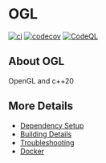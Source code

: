 # OGL

[![ci](https://github.com/Giuseppe-Bianc/OGL/actions/workflows/ci.yml/badge.svg)](https://github.com/Giuseppe-Bianc/OGL/actions/workflows/ci.yml)
[![codecov](https://codecov.io/gh/Giuseppe-Bianc/OGL/branch/main/graph/badge.svg)](https://codecov.io/gh/Giuseppe-Bianc/OGL)
[![CodeQL](https://github.com/Giuseppe-Bianc/OGL/actions/workflows/codeql-analysis.yml/badge.svg)](https://github.com/Giuseppe-Bianc/OGL/actions/workflows/codeql-analysis.yml)

## About OGL

OpenGL and c++20

## More Details

* [Dependency Setup](README_dependencies.md)
* [Building Details](README_building.md)
* [Troubleshooting](README_troubleshooting.md)
* [Docker](README_docker.md)
